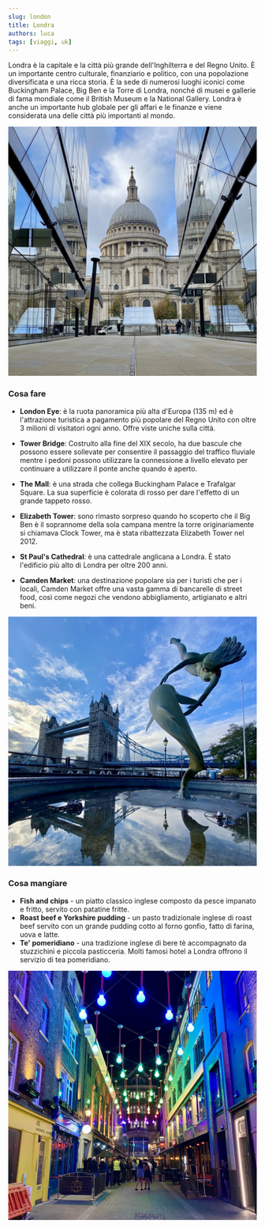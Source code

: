 ```yaml
---
slug: london
title: Londra
authors: luca
tags: [viaggi, uk]
---
```


Londra è la capitale e la città più grande dell'Inghilterra e del Regno Unito. È un importante centro culturale, finanziario e politico, con una popolazione diversificata e una ricca storia. È la sede di numerosi luoghi iconici come Buckingham Palace, Big Ben e la Torre di Londra, nonché di musei e gallerie di fama mondiale come il British Museum e la National Gallery. Londra è anche un importante hub globale per gli affari e le finanze e viene considerata una delle città più importanti al mondo.


<!--truncate-->

![St Paul's Cathedral](./first.jpg)

### Cosa fare
- **London Eye**: è la ruota panoramica più alta d'Europa (135 m) ed è l'attrazione turistica a pagamento più popolare del Regno Unito con oltre 3 milioni di visitatori ogni anno. Offre viste uniche sulla città.

- **Tower Bridge**: Costruito alla fine del XIX secolo, ha due bascule che possono essere sollevate per consentire il passaggio del traffico fluviale mentre i pedoni possono utilizzare la connessione a livello elevato per continuare a utilizzare il ponte anche quando è aperto.

- **The Mall**: è una strada che collega Buckingham Palace e Trafalgar Square. La sua superficie è colorata di rosso per dare l'effetto di un grande tappeto rosso.

- **Elizabeth Tower**: sono rimasto sorpreso quando ho scoperto che il  Big Ben è il soprannome della sola campana mentre la torre originariamente si chiamava Clock Tower, ma è stata ribattezzata Elizabeth Tower nel 2012.

- **St Paul's Cathedral**: è una cattedrale anglicana a Londra. È stato l'edificio più alto di Londra per oltre 200 anni.

- **Camden Market**: una destinazione popolare sia per i turisti che per i locali, Camden Market offre una vasta gamma di bancarelle di street food, così come negozi che vendono abbigliamento, artigianato e altri beni.

![Tower Bridge](./second.jpg)

### Cosa mangiare
- **Fish and chips** - un piatto classico inglese composto da pesce impanato e fritto, servito con patatine fritte.
- **Roast beef e Yorkshire pudding** - un pasto tradizionale inglese di roast beef servito con un grande pudding cotto al forno gonfio, fatto di farina, uova e latte.
- **Te' pomeridiano** - una tradizione inglese di bere tè accompagnato da stuzzichini e piccola pasticceria. Molti famosi hotel a Londra offrono il servizio di tea pomeridiano.

![London street](./third.jpg)